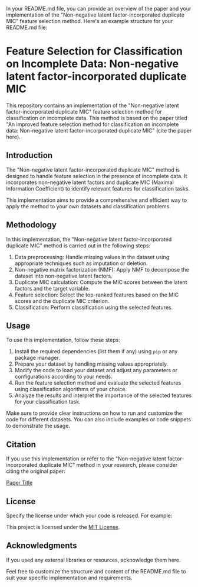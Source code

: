 In your README.md file, you can provide an overview of the paper and your implementation of the "Non-negative latent factor-incorporated duplicate MIC" feature selection method. Here's an example structure for your README.md file:

# Feature Selection for Classification on Incomplete Data: Non-negative latent factor-incorporated duplicate MIC

This repository contains an implementation of the "Non-negative latent factor-incorporated duplicate MIC" feature selection method for classification on incomplete data. This method is based on the paper titled "An improved feature selection method for classification on incomplete data: Non-negative latent factor-incorporated duplicate MIC" (cite the paper here).

## Introduction

The "Non-negative latent factor-incorporated duplicate MIC" method is designed to handle feature selection in the presence of incomplete data. It incorporates non-negative latent factors and duplicate MIC (Maximal Information Coefficient) to identify relevant features for classification tasks.

This implementation aims to provide a comprehensive and efficient way to apply the method to your own datasets and classification problems.

## Methodology

In this implementation, the "Non-negative latent factor-incorporated duplicate MIC" method is carried out in the following steps:

1. Data preprocessing: Handle missing values in the dataset using appropriate techniques such as imputation or deletion.
1. Non-negative matrix factorization (NMF): Apply NMF to decompose the dataset into non-negative latent factors.
1. Duplicate MIC calculation: Compute the MIC scores between the latent factors and the target variable.
1. Feature selection: Select the top-ranked features based on the MIC scores and the duplicate MIC criterion.
1. Classification: Perform classification using the selected features.

## Usage

To use this implementation, follow these steps:

1. Install the required dependencies (list them if any) using `pip` or any package manager.
1. Prepare your dataset by handling missing values appropriately.
1. Modify the code to load your dataset and adjust any parameters or configurations according to your needs.
1. Run the feature selection method and evaluate the selected features using classification algorithms of your choice.
1. Analyze the results and interpret the importance of the selected features for your classification task.

Make sure to provide clear instructions on how to run and customize the code for different datasets. You can also include examples or code snippets to demonstrate the usage.

## Citation

If you use this implementation or refer to the "Non-negative latent factor-incorporated duplicate MIC" method in your research, please consider citing the original paper:

[Paper Title](link-to-the-paper)

## License

Specify the license under which your code is released. For example:

This project is licensed under the [MIT License](LICENSE).

## Acknowledgments

If you used any external libraries or resources, acknowledge them here.

Feel free to customize the structure and content of the README.md file to suit your specific implementation and requirements.
